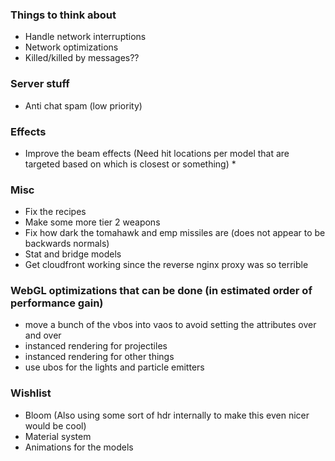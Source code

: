 ### Things to think about

- Handle network interruptions
- Network optimizations
- Killed/killed by messages??

### Server stuff

- Anti chat spam (low priority)

### Effects

- Improve the beam effects (Need hit locations per model that are targeted based on which is closest or something) *

### Misc

- Fix the recipes
- Make some more tier 2 weapons
- Fix how dark the tomahawk and emp missiles are (does not appear to be backwards normals)
- Stat and bridge models
- Get cloudfront working since the reverse nginx proxy was so terrible

### WebGL optimizations that can be done (in estimated order of performance gain)

- move a bunch of the vbos into vaos to avoid setting the attributes over and over
- instanced rendering for projectiles
- instanced rendering for other things
- use ubos for the lights and particle emitters

### Wishlist

- Bloom (Also using some sort of hdr internally to make this even nicer would be cool)
- Material system
- Animations for the models
